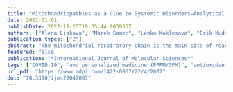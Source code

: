 ```yaml
---
title: "Mitochondriopathies as a Clue to Systemic Disorders—Analytical Tools and Mitigating Measures in Context of Predictive, Preventive, and Personalized (3P) Medicine"
date: 2021-01-01
publishDate: 2022-11-25T19:35:44.903935Z
authors: ["Alena Liskova", "Marek Samec", "Lenka Koklesova", "Erik Kudela", "Peter Kubatka", "Olga Golubnitschaja"]
publication_types: ["2"]
abstract: "The mitochondrial respiratory chain is the main site of reactive oxygen species (ROS) production in the cell. Although mitochondria possess a powerful antioxidant system, an excess of ROS cannot be completely neutralized and cumulative oxidative damage may lead to decreasing mitochondrial efficiency in energy production, as well as an increasing ROS excess, which is known to cause a critical imbalance in antioxidant/oxidant mechanisms and a “vicious circle” in mitochondrial injury. Due to insufficient energy production, chronic exposure to ROS overproduction consequently leads to the oxidative damage of life-important biomolecules, including nucleic acids, proteins, lipids, and amino acids, among others. Different forms of mitochondrial dysfunction (mitochondriopathies) may affect the brain, heart, peripheral nervous and endocrine systems, eyes, ears, gut, and kidney, among other organs. Consequently, mitochondriopathies have been proposed as an attractive diagnostic target to be investigated in any patient with unexplained progressive multisystem disorder. This review article highlights the pathomechanisms of mitochondriopathies, details advanced analytical tools, and suggests predictive approaches, targeted prevention and personalization of medical services as instrumental for the overall management of mitochondriopathy-related cascading pathologies."
featured: false
publication: "*International Journal of Molecular Sciences*"
tags: ["COVID-19", "and personalized medicine (PPPM/3PM)", "antioxidant mechanisms", "apoptosis", "ATP synthesis", "biomarker panels", "cancer", "chronic inflammation", "diagnostic tools", "dietary habits", "disease predisposition", "DNA repair", "dysfunction", "energy metabolism", "health policy", "individualised patient profile", "injury", "life-style", "liquid biopsy", "mitochondrial function", "mitochondriopathy", "multi-parametric analysis and machine learning", "neurodegeneration", "oxidative damage", "pathology", "predictive", "preventive", "ROS overproduction", "socio-economic burden", "suboptimal health conditions", "systemic disorders", "tumorigenesis", "vasoconstriction", "vicious circle"]
url_pdf: "https://www.mdpi.com/1422-0067/22/4/2007"
doi: "10.3390/ijms22042007"
---
```


